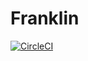 Franklin
========

[![CircleCI](https://circleci.com/gh/TailorDev/franklin.svg?style=svg&circle-token=239258011bb36afbdc97d74ac5d842e1426acaa7)](https://circleci.com/gh/TailorDev/franklin)
